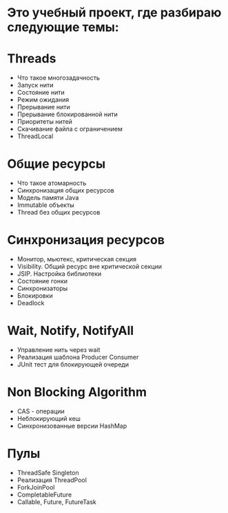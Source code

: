 # Это учебный проект, где разбираю следующие темы:

# Threads
- Что такое многозадачность
- Запуск нити
- Состояние нити
- Режим ожидания
- Прерывание нити
- Прерывание блокированной нити
- Приоритеты нитей
- Скачивание файла с ограничением
- ThreadLocal

# Общие ресурсы
- Что такое атомарность
- Синхронизация общих ресурсов
- Модель памяти Java
- Immutable объекты
- Thread без общих ресурсов

# Синхронизация ресурсов
- Монитор, мьютекс, критическая секция
- Visibility. Общий ресурс вне критической секции
- JSIP. Настройка библиотеки
- Состояние гонки
- Синхронизаторы
- Блокировки
- Deadlock

# Wait, Notify, NotifyAll
- Управление нить через wait
- Реализация шаблона Producer Consumer
- JUnit тест для блокирующей очереди

# Non Blocking Algorithm
- CAS - операции
- Неблокирующий кеш
- Синхронизованные версии HashMap

# Пулы
- ThreadSafe Singleton
- Реализация ThreadPool
- ForkJoinPool
- CompletableFuture
- Callable, Future, FutureTask